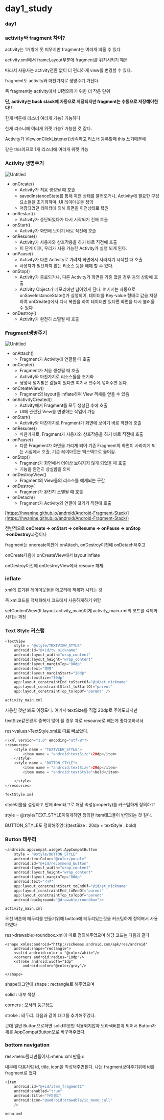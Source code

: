 # day1_study

### **day1**

### **activity와 fragment 차이?**

activity는 1개밖에 못 띄우지만 fragment는 여러개 띄울 수 있다

activity.xml에서 frameLayout부분에 fragment를 위치시키기 떄문

따라서 사용자는 activity전환 없이 더 편리하게 view를 변경할 수 있다.

fragment도 activity와 마찬가지로 생명주기 가진다.

즉 fragment는 activity에서 UI정의하기 위한 더 작은 단위

**단, activity는 back stack에 자동으로 저장되지만 fragment는 수동으로 저장해야한다!!**

한개 버튼에 리스너 여러개 가능? 가능하다

한개 리스너에 여러개 위젯 가능? 가능한 것 같다.

Activity가 VIew.onClickListener()상속하고 리스너 등록할때 this 쓰기때문에

같은 this이므로 1개 리스너에 여러개 위젯 가능

### **Activity 생명주기**

![Untitled](day1_study%20a36f749273e84f1c827b70b51b796a0f/Untitled.png)

- onCreate()
    - Activity가 처음 생성될 때 호출
    - savedInstanceState를 통해 이전 상태를 불러오거나, Activity에 필요한 구성 요소들을 초기화하며, UI 레이아웃을 정의
    - 저장되었던 데이터에 의해 화면을 이전상태로 복원
- onRestart()
    - Activity가 중단되었다가 다시 시작되기 전에 호출
- onStart()
    - Activity가 화면에 보이기 바로 직전에 호출
- onResume()
    - Activity가 사용자와 상호작용을 하기 바로 직전에 호출
    - 이 단계 이후, 우리가 사용 가능한 Activity가 실행 되게 된다.
- onPause()
    - Activity가 다른 Activity로 가려져 화면에서 사라지기 시작할 때 호출
    - 사용자가 필요하지 않는 리소스 등을 해제 할 수 있다.
- onStop()
    - Activity가 종료되거나, 다른 Activity가 화면을 가릴 졌을 경우 등의 상황에 호출
    - Activity Object가 메모리에만 남아있게 된다. 여기서는 자동으로 onSaveInstanceState()가 실행되어, 데이터를 Key-value 형태로 값을 저장하여 onCreate()에서 다시 복원을 하여 데이터만 있다면 화면을 다시 불러올 수 있다.
- onDestroy()
    - Activity가 완전히 소멸될 때 호출

### **Fragment생명주기**

![Untitled](day1_study%20a36f749273e84f1c827b70b51b796a0f/Untitled%201.png)

- onAttach()
    - Fragment가 Activity에 연결될 때 호출
- onCreate()
    - Fragment가 처음 생성될 때 호출
    - Activity와 마찬가지로 리소스들을 초기화
    - 생성시 넘겨받은 값들이 있다면 여기서 변수에 넣어주면 된다.
- onCreateView()
    - Fragment의 layout을 inflate하여 View 객체를 얻을 수 있음
- onActivityCreated()
    - Activity에서 Fragment를 모두 생성된 후에 호출
    - UI에 관련된 View를 변경하는 작업이 가능
- onStart()
    - Activity와 마찬가지로 Fragment가 화면에 보이기 바로 직전에 호출
- onResume()
    - 마찬가지로, Fragment가 사용자와 상호작용을 하기 바로 직전에 호출
- onPause()
    - 다른 Fragment가 화면을 가리게 되어 기존 Fragment의 화면이 사라지게 되는 시점에서 호출, 기존 레이아웃은 백스택으로 들어감.
- onStop()
    - Fragment가 화면에서 더이상 보여지지 않게 되었을 때 호출
    - 기능을 완전히 상실함을 의미
- onDestroyView()
    - Fragment의 View들의 리소스를 해제되는 구간
- onDestroy(
    - Fragment가 완전히 소멸될 때 호출
- onDetach()
    - Fragment가 Activity와 연결이 끊기기 직전에 호출

[https://hwanine.github.io/android/Android-Fragment-Stack/](https://hwanine.github.io/android/Android-Fragment-Stack/)

전반적으로 **onCreate → onStart → onResume → onPause → onStop →onDestroy**과정이다

fragment는 oncreate이전에 onAttach, onDestroy이전에 onDetach해주고

onCreate다음에 onCreateView에서 layout inflate

onDestroy이전에 onDestroyView에서 resoure 해제.

### **inflate**

xml에 표기된 레이아웃들을 메모리에 객체화 시키는 것

즉 xml코드를 객체화해서 코드에서 사용하게하기 위함

setContentView(R.layout.activity_main)이게 activity_main.xml의 코드를 객체화시키는 과정

### **Text Style 커스텀**

```kotlin
<TextView
    style = "@style/TEXTVIEW_STYLE"
    android:id="@+id/tv_nickname"
    android:layout_width="wrap_content"
    android:layout_height="wrap_content"
    android:layout_marginTop="80dp"
    android:text="별명"
    android:layout_marginStart="20dp"
    android:textSize="30dp"
    app:layout_constraintEnd_toStartOf="@id/et_nickname"
    app:layout_constraintStart_toStartOf="parent"
    app:layout_constraintTop_toTopOf="parent" />

activity_main.xml
```

사용한 것만 봐도 이정도다. 여기서 textSize를 직접 20dp로 주어도되지만

textSize같은경우 중복이 많이 될 경우 따로 resource로 빼는게 좋다고하셔서

res>values>TextStyle.xml로 따로 빼보았다.

```kotlin
<?xml version="1.0" encoding="utf-8"?>
<resources>
    <style name = "TEXTVIEW_STYLE">
        <item name = "android:textSize">20dp</item>
    </style>
    <style name = "BUTTON_STYLE">
        <item name = "android:textSize">20dp</item>
        <item name = "android:textStyle">bold</item>

    </style>
</resources>

TextStyle.xml
```

style이름을 설정하고 안에 item태그로 해당 속성(property)를 커스텀하게 정의하고

style = @style/TEXT_STYLE이렇게하면 정의한 item태그들이 반영되는 것 같다.

BUTTON_STYLE도 정의해주었다(textSize : 20dp + textStyle : bold)

### **Button 테두리**

```kotlin
<androidx.appcompat.widget.AppCompatButton
    style = "@style/BUTTON_STYLE"
    android:textColor="@color/purple"
    android:id="@+id/recommend_button"
    android:layout_width="wrap_content"
    android:layout_height="wrap_content"
    android:layout_marginTop="80dp"
    android:text="추천"
    app:layout_constraintStart_toEndOf="@id/et_nickname"
    app:layout_constraintEnd_toEndOf="parent"
    app:layout_constraintTop_toTopOf="parent"
    android:background="@drawable/roundbox"/>

activity_main.xml
```

우선 버튼에 테두리를 만들기위해 button에 테두리있는것을 커스텀하게 정의해서 사용하였다

res>drawable>roundbox.xml에 따로 정의해주었으며 해당 코드는 다음과 같다

```
<shape xmlns:android="http://schemas.android.com/apk/res/android"
    android:shape="rectangle">
    <solid android:color = "@color/white"/>
    <corners android:radius="10dp"/>
    <stroke android:width="1dp"
        android:color="@color/gray"/>

</shape>
```

shape태그안에 shape : rectangle로 해주었으며

solid : 내부 색상

corners : 모서리 둥근정도

stroke : 테두리. 다음과 같이 태그를 추가해주었다.

근데 일반 Button으로하면 solid부분만 적용되지않아 보라색버튼이 되어서 Button자체를 AppCompatButton으로 바꾸어주었다.

### **bottom navigation**

res>menu폴더만들어서>menu.xml 만들고

내부에 다음처럼 id, title, icon을 작성해주면된다. 나는 fragment보여주기위해 id를 fragment로 했다

```kotlin
<item
    android:id="@+id/item_fragment1"
    android:enabled="true"
    android:title="아이템1"
    android:icon="@android:drawable/ic_menu_call"
    />

menu.xml
```